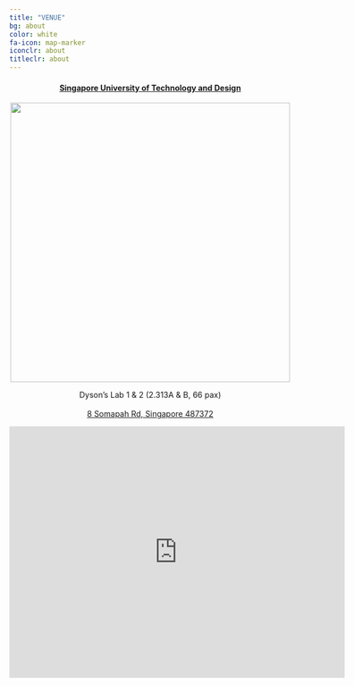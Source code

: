 ```yaml
---
title: "VENUE"
bg: about
color: white
fa-icon: map-marker
iconclr: about
titleclr: about
---
```



<center><a href="https://www.sutd.edu.sg/"><h4>Singapore University of Technology and Design</h4></a></center>

<center><img style="width:500px;" src="https://ezymri-nerdfest.sciencesconf.org/data/pages/DysonLab1.jpg"></center>

<p style ="text-align:center;">Dyson’s Lab 1 & 2 (2.313A & B, 66 pax)<br><a href="https://ezymri-nerdfest.sciencesconf.org/resource/page/id/4"> <br> 8 Somapah Rd, Singapore 487372 </a></p>

<center>
<iframe src="https://www.google.com/maps/embed?pb=!1m18!1m12!1m3!1d3988.725162999336!2d103.96118357607843!3d1.3412579986460385!2m3!1f0!2f0!3f0!3m2!1i1024!2i768!4f13.1!3m3!1m2!1s0x31da3cd899f260cb%3A0x99becabc6d025518!2sSingapore%20University%20of%20Technology%20and%20Design%20(SUTD)!5e0!3m2!1sen!2sae!4v1706112065102!5m2!1sen!2sae" width="600" height="450" style="border:0;" allowfullscreen="" loading="lazy" referrerpolicy="no-referrer-when-downgrade"></iframe>
</center>
<!-- <button class="accordion" onclick="collapsable()">Program at a glance (click to expand)</button>

<div class="panel">
  <p>To be published.</p>
</div> -->


